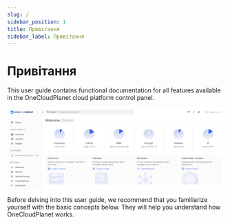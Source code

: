 ```yaml
---
slug: /
sidebar_position: 1
title: Привітання
sidebar_label: Привітання
---
```


# Привітання

This user guide contains functional documentation for all features available in the OneCloudPlanet cloud platform control panel.

![](./img/i-welcome-en.jpg)

Before delving into this user guide, we recommend that you familiarize yourself with the basic concepts below. They will help you understand how OneCloudPlanet works.